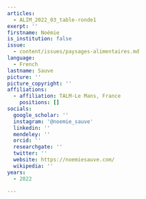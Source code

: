 ```yaml
---
articles:
  - ALIM_2022_03_table-ronde1
exerpt: ''
firstname: Noémie
is_institution: false
issue:
  - content/issues/paysages-alimentaires.md
language:
  - French
lastname: Sauve
picture: ''
picture_copyright: ''
affiliations:
  - affiliation: TALM-Le Mans, France
    positions: []
socials:
  google_scholar: ''
  instagram: '@noemie_sauve'
  linkedin: ''
  mendeley: ''
  orcid: ''
  researchgate: ''
  twitter: ''
  website: https://noemiesauve.com/
  wikipedia: ''
years:
  - 2022

---
```


